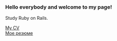 ### Hello everybody and welcome to my page!

Study Ruby on Rails.

<a href="https://dack9.ru/en/cv_eng" title="Read my CV">My CV</a><br/>
<a href="https://dack9.ru/en/cv_rus" title="Read my CV">Мое резюме</a>

